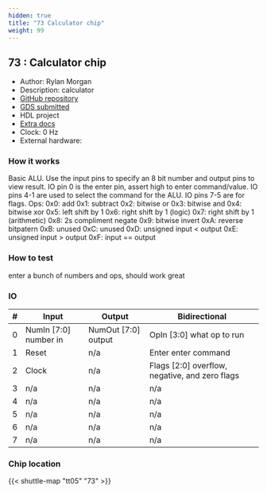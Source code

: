 ```yaml
---
hidden: true
title: "73 Calculator chip"
weight: 99
---
```


## 73 : Calculator chip

* Author: Rylan Morgan
* Description: calculator
* [GitHub repository](https://github.com/rjmorgan11/tt05-rjmorgan11)
* [GDS submitted](https://github.com/rjmorgan11/tt05-rjmorgan11/actions/runs/6700864160)
* HDL project
* [Extra docs]()
* Clock: 0 Hz
* External hardware: 



### How it works

Basic ALU. Use the input pins to specify an 8 bit number and output pins to view result. IO pin 0 is the enter pin, assert high to enter command/value. IO pins 4-1 are used to select the command for the ALU. IO pins 7-5 are for flags.
Ops:
0x0: add
0x1: subtract
0x2: bitwise or
0x3: bitwise and
0x4: bitwise xor
0x5: left shift by 1
0x6: right shift by 1 (logic)
0x7: right shift by 1 (arithmetic)
0x8: 2s compliment negate
0x9: bitwise invert
0xA: reverse bitpatern
0xB: unused
0xC: unused
0xD: unsigned input < output
0xE: unsigned input > output
0xF: input == output


### How to test

enter a bunch of numbers and ops, should work great


### IO

| # | Input        | Output       | Bidirectional      |
|---|--------------|--------------| -------------------|
| 0 | NumIn [7:0] number in  | NumOut [7:0] output | OpIn [3:0] what op to run |
| 1 | Reset  | n/a | Enter      enter command |
| 2 | Clock  | n/a | Flags [2:0] overflow, negative, and zero flags |
| 3 | n/a  | n/a | n/a |
| 4 | n/a  | n/a | n/a |
| 5 | n/a  | n/a | n/a |
| 6 | n/a  | n/a | n/a |
| 7 | n/a  | n/a | n/a |

### Chip location

{{< shuttle-map "tt05" "73" >}}
